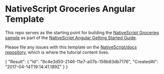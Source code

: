 # NativeScript Groceries Angular Template

This repo serves as the starting point for building the [NativeScript Groceries sample](https://github.com/nativescript/sample-Groceries) as part of the [NativeScript Angular Getting Started Guide](https://docs.nativescript.org/angular/tutorial/ng-chapter-0).

Please file any issues with this template on the [NativeScript/docs repository](https://github.com/nativescript/docs), which is where the tutorial content lives.

{
  "Result": {
    "Id": "9c4e3d50-2146-11e7-a07b-156b83db7176",
    "CreatedAt": "2017-04-14T19:14:41.189Z"
  }
}